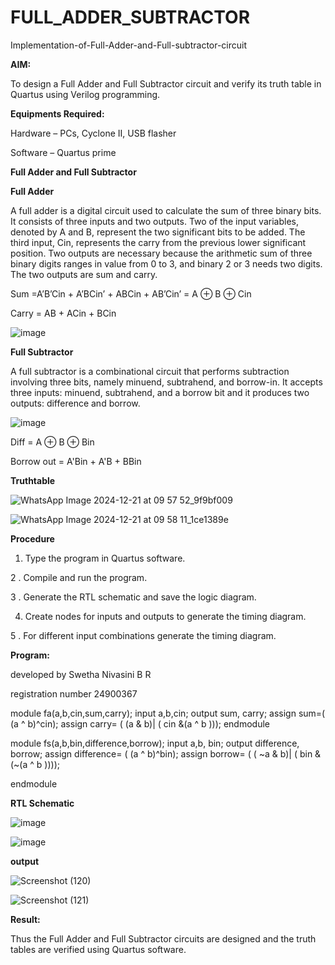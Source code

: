 # FULL_ADDER_SUBTRACTOR

Implementation-of-Full-Adder-and-Full-subtractor-circuit

**AIM:**

To design a Full Adder and Full Subtractor circuit and verify its truth table in Quartus using Verilog programming.

**Equipments Required:**

Hardware – PCs, Cyclone II, USB flasher

Software – Quartus prime

**Full Adder and Full Subtractor**

**Full Adder**

A full adder is a digital circuit used to calculate the sum of three binary bits. It consists of three inputs and two outputs. Two of the input variables, denoted by A and B, represent the two significant bits to be added. The third input, Cin, represents the carry from the previous lower significant position. Two outputs are necessary because the arithmetic sum of three binary digits ranges in value from 0 to 3, and binary 2 or 3 needs two digits. The two outputs are sum and carry.

Sum =A’B’Cin + A’BCin’ + ABCin + AB’Cin’ = A ⊕ B ⊕ Cin 

Carry = AB + ACin + BCin

![image](https://github.com/naavaneetha/FULL_ADDER_SUBTRACTOR/assets/154305477/0f30ba51-5ffb-4198-845f-18e054f675e7)



**Full Subtractor**

A full subtractor is a combinational circuit that performs subtraction involving three bits, namely minuend, subtrahend, and borrow-in. It accepts three inputs: minuend, subtrahend, and a borrow bit and it produces two outputs: difference and borrow.

![image](https://github.com/naavaneetha/FULL_ADDER_SUBTRACTOR/assets/154305477/02b24f51-ab51-4304-9ad6-7b81ffc1ead5)

Diff = A ⊕ B ⊕ Bin 

Borrow out = A'Bin + A'B + BBin




**Truthtable**




![WhatsApp Image 2024-12-21 at 09 57 52_9f9bf009](https://github.com/user-attachments/assets/32d07900-7ea6-465c-85aa-765afd06e8e0)







![WhatsApp Image 2024-12-21 at 09 58 11_1ce1389e](https://github.com/user-attachments/assets/cff18d1a-bad8-4caf-8df4-0b7cf0dbfbe6)








**Procedure**

1. Type the program in Quartus software.

2 . Compile and run the program.

3  . Generate the RTL schematic and save the logic diagram.

4. Create nodes for inputs and outputs to generate the timing diagram.

5 . For different input combinations generate the timing diagram.


**Program:**





developed by Swetha Nivasini B R 




registration number 24900367



module fa(a,b,cin,sum,carry);
input a,b,cin;
output sum, carry;
assign sum=( (a ^ b)^cin);
assign carry= ( (a & b)| ( cin &(a ^ b )));
endmodule


module fs(a,b,bin,difference,borrow);
input a,b, bin;
output difference, borrow;
assign difference= ( (a ^ b)^bin);
assign borrow= ( ( ~a & b)| ( bin & (~(a ^ b ))));

endmodule



**RTL Schematic**






![image](https://github.com/user-attachments/assets/a604a058-38d8-4d16-935d-2d8bd2655eb3)







![image](https://github.com/user-attachments/assets/9d2bcb0e-7391-4f50-969b-867768bd9348)







**output**




![Screenshot (120)](https://github.com/user-attachments/assets/78a2b5c4-eb6e-4c6e-8205-248342b9531d)








![Screenshot (121)](https://github.com/user-attachments/assets/5be1c823-09be-4f8f-871b-c97f46710dac)










**Result:**




Thus the Full Adder and Full Subtractor circuits are designed and the truth tables are verified using Quartus software.



